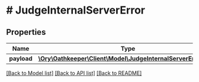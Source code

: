 # # JudgeInternalServerError

## Properties

Name | Type | Description | Notes
------------ | ------------- | ------------- | -------------
**payload** | [**\Ory\Oathkeeper\Client\Model\JudgeInternalServerErrorBody**](JudgeInternalServerErrorBody.md) |  | [optional]

[[Back to Model list]](../../README.md#models) [[Back to API list]](../../README.md#endpoints) [[Back to README]](../../README.md)
